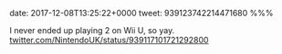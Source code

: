 date: 2017-12-08T13:25:22+0000
tweet: 939123742214471680
%%%

I never ended up playing 2 on Wii U, so yay. [twitter.com/NintendoUK/status/939117101721292800](https://twitter.com/NintendoUK/status/939117101721292800)
